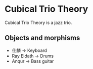 # Cubical Trio Theory

Cubical Trio Theory is a jazz trio.

## Objects and morphisms

* 仕麟 → Keyboard
* Ray Eldath → Drums
* Anqur → Bass guitar
